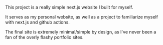 This project is a really simple next.js website I built for myself.

It serves as my personal website, as well as a project to familiarize myself with next.js and github actions.

The final site is extremely minimal/simple by design, as I've never been a fan of the overly flashy portfolio sites.
